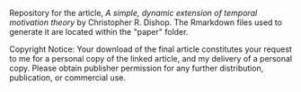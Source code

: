 Repository for the article, *A simple, dynamic extension of temporal motivation theory* by Christopher R. Dishop. The Rmarkdown files used to generate it are located within the "paper" folder.

Copyright Notice: Your download of the final article constitutes your request to me for a personal copy of the linked article, and my delivery of a personal copy. Please obtain publisher permission for any further distribution, publication, or commercial use.